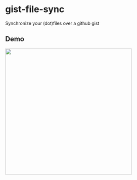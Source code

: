 # gist-file-sync
Synchronize your (dot)files over a github gist

## Demo

<a href="https://asciinema.org/a/RvZHIr1cEiFheYVVyuTEWhTHD"><img src="https://asciinema.org/a/RvZHIr1cEiFheYVVyuTEWhTHD.png" width="400"/></a>
